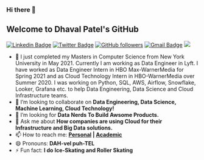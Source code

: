 ### Hi there 👋
## Welcome to Dhaval Patel's GitHub

[![Linkedin Badge](https://img.shields.io/badge/-dhavalpatel290-blue?style=social&logo=Linkedin&logoColor=blue&link=https://www.linkedin.com/in/dhavalpatel290/)](https://www.linkedin.com/in/dhavalpatel290/) 
[![Twitter Badge](http://img.shields.io/badge/-@dhavalpatel290?style=social&logo=twitter&logoColor=blue&link=https://twitter.com/dhavalpatel290)](https://twitter.com/dhavalpatel290) 
[![GitHub followers](https://img.shields.io/github/followers/dhavalpatel290?label=Follow&style=social)](https://github.com/dhavalpatel290/?tab=follow) 
[![Gmail Badge](https://img.shields.io/badge/-dhavalpatel290?style=social&logo=Gmail&logoColor=red&link=mailto:dhavalpatel290@gmail.com)](mailto:dhavalpatel290@gmail.com) 
![](https://komarev.com/ghpvc/?username=dhavalpatel290)


- 🔭 I just completed my Masters in Computer Science from New York University in May 2021. Currently I am working as Data Engineer in Lyft. I have worked as Data Engineer Intern in HBO Max-WarnerMedia for Spring 2021 and as Cloud Technology Intern in HBO-WarnerMedia over Summer 2020. I was working on Python, SQL, AWS, Airflow, Snowflake, Looker, Grafana etc. to help Data Engineering, Data Science and Cloud Infrastructure teams.
- 👯 I’m looking to collaborate on **Data Engineering, Data Science, Machine Learning, Cloud Technology!**
- 🤔 I’m looking for **Data Nerds To Build Awsome Products.**
- 💬 Ask me about **How companies are using Cloud for their Infrastructure and Big Data solutions.**
- 📫 How to reach me: **[Personal](mailto:dhavalpatel290@gmail.com) | [Academic](mailto:dhaval.j.patel@nyu.edu)**
- 😄 Pronouns: **DAH-vel puh-TEL**
- ⚡ Fun fact: **I do Ice-Skating and Roller Skating**


<!--
**dhavalpatel290/dhavalpatel290** is a ✨ _special_ ✨ repository because its `README.md` (this file) appears on your GitHub profile.

Here are some ideas to get you started:

- 🔭 I’m currently working on ...
- 🌱 I’m currently learning ...
- 👯 I’m looking to collaborate on ...
- 🤔 I’m looking for help with ...
- 💬 Ask me about ...
- 📫 How to reach me: <a href="https://www.linkedin.com/in/dhavalpatel290"> <img src="https://media-exp1.licdn.com/dms/image/C4D0BAQGyOWvr4W0Pow/company-logo_200_200/0?e=2159024400&v=beta&t=itrwplyUUwPAVxqxN8THySQds9p401UaOtZIurSBVnA" width="30" height="30" ></a> | 
- 😄 Pronouns: ...
- ⚡ Fun fact: ...
-->
